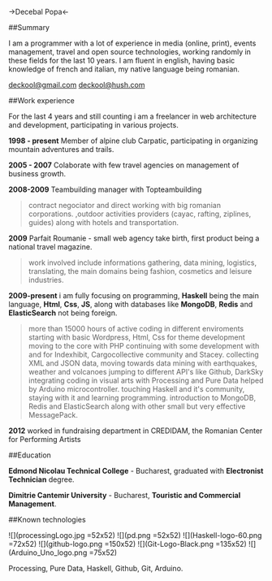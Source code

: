 ->Decebal Popa<-
 
##Summary

I am a programmer with a lot of experience in media (online, print), events management, travel and open source technologies, working randomly in these fields for the last 10 years.
I am fluent in english, having basic knowledge of french and italian, my native language being romanian.

<deckool@gmail.com>
<deckool@hush.com>

##Work experience

For the last 4 years and still counting i am a freelancer in web architecture and development, participating in various projects.

__1998 - present__
Member of alpine club Carpatic, participating in organizing mountain adventures and trails.

__2005 - 2007__
Colaborate with few travel agencies on management of business growth.

__2008-2009__
Teambuilding manager with Topteambuilding
>contract negociator and direct working with big romanian corporations.
>,outdoor activities providers (cayac, rafting, ziplines, guides) along with hotels and transportation.

__2009__ 
Parfait Roumanie - small web agency take birth, first product being a national travel magazine.
>work involved include informations gathering, data mining, logistics, translating, the main domains being fashion, cosmetics and leisure industries.

__2009-present__ 
i am fully focusing on programming, __Haskell__ being the main language, __Html__, __Css__, __JS__, along with databases like __MongoDB__, __Redis__ and __ElasticSearch__ not being foreign.
>more than 15000 hours of active coding in different enviroments
>starting with basic Wordpress, Html, Css for theme development moving to the core with PHP
>continuing with some development with and for Indexhibit, Cargocollective community and Stacey.
>collecting XML and JSON data, moving towards data mining with earthquakes, weather and volcanoes jumping to different API's like Github, DarkSky
>integrating coding in visual arts with Processing and Pure Data helped by Arduino microcontroller.
>touching Haskell and it's community, staying with it and learning programming.
>introduction to MongoDB, Redis and ElasticSearch along with other small but very effective MessagePack.

__2012__
worked in fundraising department in CREDIDAM, the Romanian Center for Performing Artists

##Education

__Edmond Nicolau Technical College__ - Bucharest, graduated with __Electronist Technician__ degree.

__Dimitrie Cantemir University__ - Bucharest, __Touristic and Commercial Management__.

##Known technologies

![](processingLogo.jpg =52x52)
![](pd.png =52x52)
![](Haskell-logo-60.png =72x52)
![](github-logo.png =150x52)
![](Git-Logo-Black.png =135x52)
![](Arduino_Uno_logo.png =75x52)

Processing, Pure Data, Haskell, Github, Git, Arduino.
